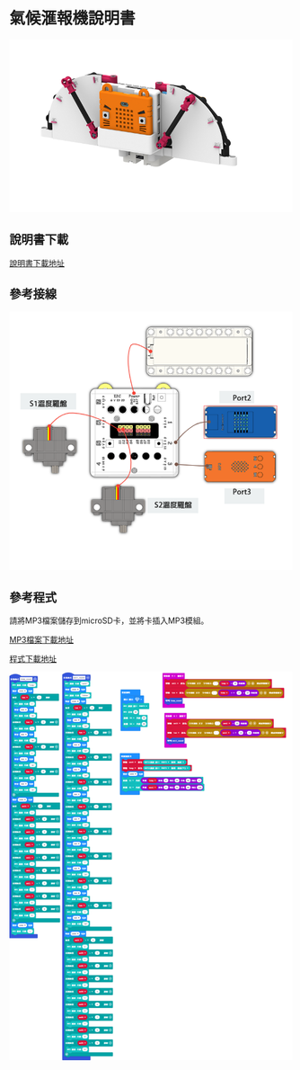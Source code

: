 # 氣候滙報機說明書

![](./instruction1/08_env.png)

## 說明書下載

[說明書下載地址]()

## 參考接線

![](./instruction1/08_envcon.png)

## 參考程式

請將MP3檔案儲存到microSD卡，並將卡插入MP3模組。

[MP3檔案下載地址]()

[程式下載地址]()

![](./instruction1/08_envcode.png)